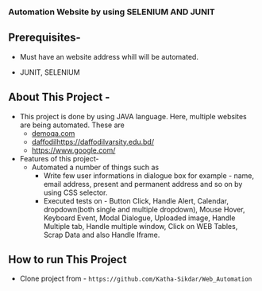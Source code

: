 ### Automation Website by using SELENIUM AND JUNIT

## Prerequisites- 
 + Must have an website address whill will be automated.
 - JUNIT, SELENIUM
## About This Project - 
+ This project is done by using JAVA language. Here, multiple websites are being automated. These are
  - [demoqa.com](https://demoqa.com/)
  - [daffodil](https://daffodilvarsity.edu.bd/)https://daffodilvarsity.edu.bd/
  - https://www.google.com/
 + Features of this project-
      - Automated a number of things such as
        - Write few user informations in dialogue box for example - name, email address, present and permanent address and so on by using CSS selector.
        - Executed tests on  - Button Click, Handle Alert, Calendar, dropdown(both single and multiple dropdown), Mouse Hover, Keyboard Event, Modal Dialogue, Uploaded image, Handle Multiple tab, Handle multiple window, Click on WEB Tables, Scrap Data and also Handle Iframe.
  ## How to run This Project 
   + Clone project from - ```https://github.com/Katha-Sikdar/Web_Automation```
   
